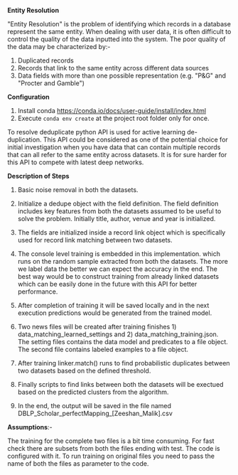 **Entity Resolution**

"Entity Resolution" is the problem of identifying which records in a database
represent the same entity. When dealing with user data, it is often difficult to
control the quality of the data inputted into the system. The poor quality of the
data may be characterized by:-

1) Duplicated records
2) Records that link to the same entity across different data sources
3) Data fields with more than one possible representation (e.g. "P&G" and 
   "Procter and Gamble")
   
   
**Configuration**

1) Install conda https://conda.io/docs/user-guide/install/index.html
2) Execute ``conda env create`` at the project root folder only for once.


To resolve deduplicate python API is used for active learning de-duplication.
This API could be considered as one of the potential choice for initial investigation 
when you have data that can contain multiple records that can all refer to the same 
entity across datasets. It is for sure harder for this API to compete with latest deep 
networks.

**Description of Steps**

1) Basic noise removal in both the datasets.

2) Initialize a dedupe object with the field definition. The field definition
   includes key features from both the datasets assumed to be useful to
   solve the problem. Initially title, author, venue and year is initialized.

3) The fields are initialized inside a record link object which is specifically
   used for record link matching between two datasets.

4) The console level training is embedded in this implementation. which runs on
   the random sample extracted from both the datasets. The more we label data 
   the better we can expect the accuracy in the end. The best way would be to 
   construct training from already linked datasets which can be easily done in 
   the future with this API for better performance.

5) After completion of training it will be saved locally and in the next execution 
   predictions would be generated from the trained model.

6) Two news files will be created after training finishes 1) data_matching_learned_settings
   and  2) data_matching_training.json. The setting files contains the data model
   and predicates to a file object. The second file contains labeled examples to a file
   object.

7) After training linker.match() runs to find probabilistic duplicates between two
   datasets based on the defined threshold.

8) Finally scripts to find links between both the datasets will be exectued based on 
   the predicted clusters from the algorithm.
   
9) In the end, the output will be saved in the file named DBLP_Scholar_perfectMapping_[Zeeshan_Malik].csv


**Assumptions**:-

The training for the complete two files is a bit time consuming. For fast check there are subsets from 
both the files ending with test. The code is configured with it. To run training on original files you
need to pass the name of both the files as parameter to the code.



 

 
 
